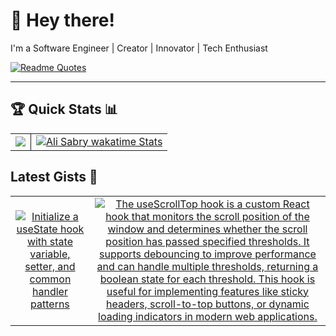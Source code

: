 # 👋 Hey there!

I'm a Software Engineer | Creator | Innovator | Tech Enthusiast

[![Readme Quotes](https://quotes-github-readme.vercel.app/api?type=horizontal&theme=chartreuse-dark&border=true)](https://github.com/piyushsuthar/github-readme-quotes)

---

## 🏆 Quick Stats 📊
<table style="border: none;">
  <tr style="border: none;">
    <td align="center" style="border: none;">
      <img src="https://github-readme-stats.vercel.app/api?username=engalisabry&show_icons=true&hide_title=false&hide_border=true&count_private=true&theme=swift&rank_icon=github" />
    </td>
    <td align="center" style="border: none; border-left: 1px solid">
     <a href="https://wakatime.com/@engalisabry">
      <img src="https://github-readme-stats.vercel.app/api/wakatime?username=engalisabry&layout=compact" alt="Ali Sabry wakatime Stats" />
    </a>
    </td>
  </tr>
</table>


## Latest Gists 📂

<table style="border: none;">
  <tr style="border: none;">
    <td align="center" style="border: none;">
        <div>
          <a href="https://gist.github.com/engalisabry/d357f8f4eb3502d9932338aa3bcfc5db">
            <img src="https://github-readme-stats.vercel.app/api/gist?id=d357f8f4eb3502d9932338aa3bcfc5db" alt="Initialize a useState hook with state variable, setter, and common handler patterns" />
          </a>
        </div>
      </td><td align="center" style="border: none;">
        <div>
          <a href="https://gist.github.com/engalisabry/fcd7cd9a187361fbc4523f2ca68526aa">
            <img src="https://github-readme-stats.vercel.app/api/gist?id=fcd7cd9a187361fbc4523f2ca68526aa" alt="The useScrollTop hook is a custom React hook that monitors the scroll position of the window and determines whether the scroll position has passed specified thresholds. It supports debouncing to improve performance and can handle multiple thresholds, returning a boolean state for each threshold. This hook is useful for implementing features like sticky headers, scroll-to-top buttons, or dynamic loading indicators in modern web applications." />
          </a>
        </div>
      </td>
  </tr>
</table>
